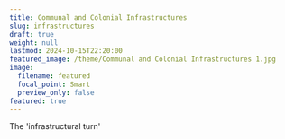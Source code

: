 ```yaml
---
title: Communal and Colonial Infrastructures
slug: infrastructures
draft: true
weight: null
lastmod: 2024-10-15T22:20:00
featured_image: /theme/Communal and Colonial Infrastructures 1.jpg
image:
  filename: featured
  focal_point: Smart
  preview_only: false
featured: true
---
```

The 'infrastructural turn'
